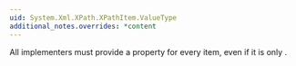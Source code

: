 ```yaml
---
uid: System.Xml.XPath.XPathItem.ValueType
additional_notes.overrides: *content
---
```


<p>All implementers must provide a <xref href="System.Xml.XPath.XPathItem.ValueType"></xref> property for every item, even if it is only <xref href="System.String"></xref>.</p>


